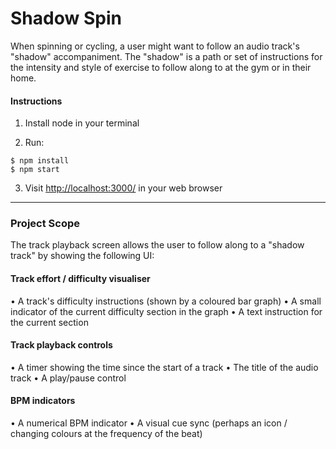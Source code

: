 # Shadow Spin

When spinning or cycling, a user might want to follow an audio track's "shadow" accompaniment.
The "shadow" is a path or set of instructions for the intensity and style of exercise to follow along to at the gym or in their home.


#### Instructions

1. Install node in your terminal

2. Run:
```
$ npm install
$ npm start
```

3. Visit [http://localhost:3000/](http://localhost:3000/) in your web browser

---


### Project Scope
The track playback screen allows the user to follow along to a "shadow track" by showing the following UI:

#### Track effort / difficulty visualiser
  • A track's difficulty instructions (shown by a coloured bar graph)
  • A small indicator of the current difficulty section in the graph
  • A text instruction for the current section

#### Track playback controls
  • A timer showing the time since the start of a track
  • The title of the audio track
  • A play/pause control

#### BPM indicators
  • A numerical BPM indicator
  • A visual cue sync (perhaps an icon / changing colours at the frequency of the beat)